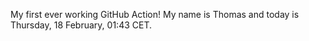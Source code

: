My first ever working GitHub Action!
My name is Thomas and today is Thursday, 18 February, 01:43 CET. 

